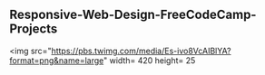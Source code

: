## Responsive-Web-Design-FreeCodeCamp-Projects 
<img src="https://pbs.twimg.com/media/Es-ivo8VcAIBlYA?format=png&name=large" width= 420 height= 25
